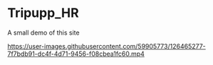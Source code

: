 # Tripupp_HR
A small demo of this site

https://user-images.githubusercontent.com/59905773/126465277-7f7bdb91-dc4f-4d71-9456-f08cbea1fc60.mp4

